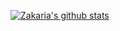 [![Zakaria's github stats](https://github-readme-stats.vercel.app/api?username=kebairia)](https://github.com/anuraghazra/github-readme-stats)
